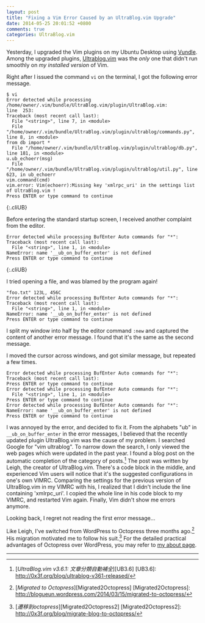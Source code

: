 ```yaml
---
layout: post
title: "Fixing a Vim Error Caused by an UltraBlog.vim Upgrade"
date: 2014-05-25 20:01:52 +0800
comments: true
categories: UltraBlog.vim
---
```


Yesterday, I upgraded the Vim plugins on my Ubuntu Desktop using
[Vundle][vundle].  Among the upgraded plugins, [Ultrablog.vim][ub] was
the *only* one that didn't run smoothly on *my installed version* of
Vim.

Right after I issued the command `vi` on the terminal, I got the
following error message.

    $ vi
    Error detected while processing /home/owner/.vim/bundle/UltraBlog.vim/plugin/UltraBlog.vim:
    line  253:
    Traceback (most recent call last):
      File "<string>", line 7, in <module>
      File "/home/owner/.vim/bundle/UltraBlog.vim/plugin/ultrablog/commands.py", line 8, in <module>
	from db import *
      File "/home/owner/.vim/bundle/UltraBlog.vim/plugin/ultrablog/db.py", line 181, in <module>
	u.ub_echoerr(msg)
      File "/home/owner/.vim/bundle/UltraBlog.vim/plugin/ultrablog/util.py", line 623, in ub_echoerr
	vim.command(cmd)
    vim.error: Vim(echoerr):Missing key 'xmlrpc_uri' in the settings list of UltraBlog.vim !
    Press ENTER or type command to continue
{:.cliUB}

<!-- more -->

Before entering the standard startup screen, I received another
complaint from the editor.

    Error detected while processing BufEnter Auto commands for "*":
    Traceback (most recent call last):
      File "<string>", line 1, in <module>
    NameError: name '__ub_on_buffer_enter' is not defined
    Press ENTER or type command to continue
{:.cliUB}

I tried opening a file, and was blamed by the program again!

<pre class="cli"><code class="UBMono"><span class="vimErr">"foo.txt" 123L, 456C
Error detected while processing BufEnter Auto commands for "*":
Traceback (most recent call last):
  File "&lt;string&gt;", line 1, in &lt;module&gt;
NameError: name '__ub_on_buffer_enter' is not defined</span>
<span class="vimErrCont">Press ENTER or type command to continue</span>
</code></pre>

I split my window into half by the editor command `:new` and captured
the content of another error message.  I found that it's the same as
the second message.

I moved the cursor across windows, and got similar message, but
repeated a few times.

<pre class="cli"><code class="UBMono"><span class="vimErr">Error detected while processing BufEnter Auto commands for "*":
Traceback (most recent call last):</span>
<span class="vimErrCont">Press ENTER or type command to continue</span>
<span class="vimErr">Error detected while processing BufEnter Auto commands for "*":
  File "&lt;string&gt;", line 1, in &lt;module&gt;</span>
<span class="vimErrCont">Press ENTER or type command to continue</span>
<span class="vimErr">Error detected while processing BufEnter Auto commands for "*":
NameError: name '__ub_on_buffer_enter' is not defined</span>
<span class="vimErrCont">Press ENTER or type command to continue</span>
</code></pre>

I was annoyed by the error, and decided to fix it.  From the alphabets
"ub" in `__ub_on_buffer_enter` in the error messages, I believed that
the recently updated plugin UltraBlog.vim was the cause of my problem.
I searched Google for "vim ultrablog".  To narrow down the search, I
only viewed the web pages which were updated in the past year.  I
found a blog post on the automatic completion of the category of
posts.[^1]  The post was written by Leigh, the creator of
UltraBlog.vim.  There's a code block in the middle, and experienced
Vim users will notice that it's the suggested configurations in one's
own VIMRC.  Comparing the settings for the previous version of
UltraBlog.vim in my VIMRC with his, I realized that I didn't include
the line containing 'xmlrpc_uri'.  I copied the whole line in his code
block to my VIMRC, and restarted Vim again.  Finally, Vim didn't show
me errors anymore.

Looking back, I regret not reading the first error message...

Like Leigh, I've switched from WordPress to Octopress three months
ago.[^2]  His migration motivated me to follow his suit.[^3]  For the
detailed practical advantages of Octopress over WordPress, you may
refer to [my about page][about].

---
[^1]: [*UltraBlog.vim v3.6.1: 文章分類自動補全*][UB3.6]
[UB3.6]: http://0x3f.org/blog/ultrablog-v361-released/
[^2]: [*Migrated to Octopress*][Migrated2Octopress]
[Migrated2Octopress]: http://blogueun.wordpress.com/2014/03/15/migrated-to-octopress/
[^3]: [*遷移到octopress*][Migrated2Octopress2]
[Migrated2Octopress2]: http://0x3f.org/blog/migrate-blog-to-octopress/

[vundle]: https://github.com/gmarik/Vundle.vim
[ub]: http://0x3f.org/blog/ultrablog-as-an-ultimate-vim-blogging-plugin/
[about]: /about#my-old-blogs
